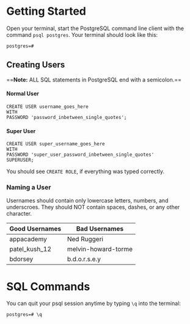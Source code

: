 # Getting Started 
Open your terminal, start the PostgreSQL command line client with the command `psql postgres`. Your terminal should look like this: 
```
postgres=#
```

## Creating Users

==**Note:** ALL SQL statements in PostgreSQL end with a semicolon.==

#### Normal User
```
CREATE USER username_goes_here
WITH
PASSWORD 'password_inbetween_single_quotes';
```

#### Super User
```
CREATE USER super_username_goes_here
WITH 
PASSWORD 'super_user_password_inbetween_single_quotes'
SUPERUSER;
```

You should see `CREATE ROLE`, if everything was typed correctly.

### Naming a User
Usernames should contain only lowercase letters, numbers, and underscroes. They should NOT contain spaces, dashes, or any other character.

| Good Usernames | Bad Usernames       |
|----------------|---------------------|
| appacademy     | Ned Ruggeri         |
| patel_kush_12  | melvin-howard-torme |
| bdorsey        | b.d.o.r.s.e.y       |

# SQL Commands

You can quit your psql session anytime by typing `\q` into the terminal:
```
postgres=# \q
```

